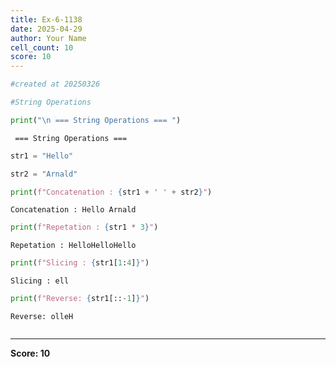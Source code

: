 ```yaml
---
title: Ex-6-1138
date: 2025-04-29
author: Your Name
cell_count: 10
score: 10
---
```


```python
#created at 20250326
```


```python
#String Operations
```


```python
print("\n === String Operations === ")
```

    
     === String Operations === 



```python
str1 = "Hello"
```


```python
str2 = "Arnald"
```


```python
print(f"Concatenation : {str1 + ' ' + str2}")
```

    Concatenation : Hello Arnald



```python
print(f"Repetation : {str1 * 3}")
```

    Repetation : HelloHelloHello



```python
print(f"Slicing : {str1[1:4]}")
```

    Slicing : ell



```python
print(f"Reverse: {str1[::-1]}")
```

    Reverse: olleH



```python

```


---
**Score: 10**